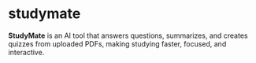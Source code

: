 # studymate
**StudyMate** is an AI tool that answers questions, summarizes, and creates quizzes from uploaded PDFs, making studying faster, focused, and interactive.
